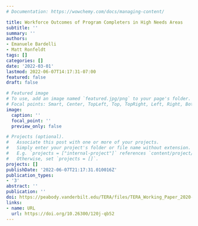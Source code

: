 ```yaml
---
# Documentation: https://wowchemy.com/docs/managing-content/

title: Workforce Outcomes of Program Completers in High Needs Areas
subtitle: ''
summary: ''
authors:
- Emanuele Bardelli
- Matt Ronfeldt
tags: []
categories: []
date: '2022-03-01'
lastmod: 2022-06-07T14:17:31-07:00
featured: false
draft: false

# Featured image
# To use, add an image named `featured.jpg/png` to your page's folder.
# Focal points: Smart, Center, TopLeft, Top, TopRight, Left, Right, BottomLeft, Bottom, BottomRight.
image:
  caption: ''
  focal_point: ''
  preview_only: false

# Projects (optional).
#   Associate this post with one or more of your projects.
#   Simply enter your project's folder or file name without extension.
#   E.g. `projects = ["internal-project"]` references `content/project/deep-learning/index.md`.
#   Otherwise, set `projects = []`.
projects: []
publishDate: '2022-06-07T21:17:31.010016Z'
publication_types:
- '3'
abstract: ''
publication: ''
doi: https://peabody.vanderbilt.edu/TERA/files/TERA_Working_Paper_2020-01.pdf
links:
- name: URL
  url: https://doi.org/10.26300/120j-qb52
---
```

